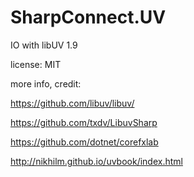 # SharpConnect.UV
IO with libUV 1.9

license: MIT

more info, credit:

https://github.com/libuv/libuv/

https://github.com/txdv/LibuvSharp

https://github.com/dotnet/corefxlab

http://nikhilm.github.io/uvbook/index.html


